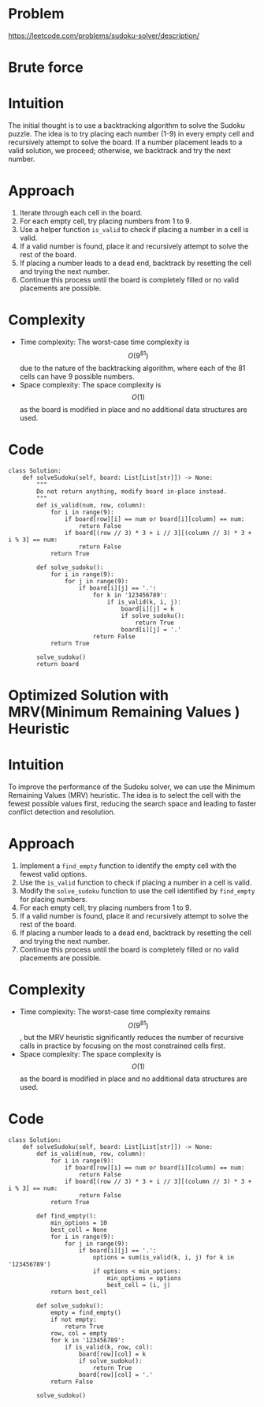 # Problem 
https://leetcode.com/problems/sudoku-solver/description/

# Brute force
# Intuition
The initial thought is to use a backtracking algorithm to solve the Sudoku puzzle. The idea is to try placing each number (1-9) in every empty cell and recursively attempt to solve the board. If a number placement leads to a valid solution, we proceed; otherwise, we backtrack and try the next number.

# Approach
1. Iterate through each cell in the board.
2. For each empty cell, try placing numbers from 1 to 9.
3. Use a helper function `is_valid` to check if placing a number in a cell is valid.
4. If a valid number is found, place it and recursively attempt to solve the rest of the board.
5. If placing a number leads to a dead end, backtrack by resetting the cell and trying the next number.
6. Continue this process until the board is completely filled or no valid placements are possible.

# Complexity
- Time complexity: 
  The worst-case time complexity is $$O(9^{81})$$ due to the nature of the backtracking algorithm, where each of the 81 cells can have 9 possible numbers.
- Space complexity: 
  The space complexity is $$O(1)$$ as the board is modified in place and no additional data structures are used.
# Code
```python3 []
class Solution:
    def solveSudoku(self, board: List[List[str]]) -> None:
        """
        Do not return anything, modify board in-place instead.
        """
        def is_valid(num, row, column):
            for i in range(9):
                if board[row][i] == num or board[i][column] == num:
                    return False
                if board[(row // 3) * 3 + i // 3][(column // 3) * 3 + i % 3] == num:
                    return False
            return True

        def solve_sudoku():
            for i in range(9):
                for j in range(9):
                    if board[i][j] == '.':
                        for k in '123456789':
                            if is_valid(k, i, j):
                                board[i][j] = k
                                if solve_sudoku():
                                    return True
                                board[i][j] = '.'
                        return False
            return True

        solve_sudoku()
        return board
```

# Optimized Solution with MRV(Minimum Remaining Values ) Heuristic
# Intuition
To improve the performance of the Sudoku solver, we can use the Minimum Remaining Values (MRV) heuristic. The idea is to select the cell with the fewest possible values first, reducing the search space and leading to faster conflict detection and resolution.

# Approach
1. Implement a `find_empty` function to identify the empty cell with the fewest valid options.
2. Use the `is_valid` function to check if placing a number in a cell is valid.
3. Modify the `solve_sudoku` function to use the cell identified by `find_empty` for placing numbers.
4. For each empty cell, try placing numbers from 1 to 9.
5. If a valid number is found, place it and recursively attempt to solve the rest of the board.
6. If placing a number leads to a dead end, backtrack by resetting the cell and trying the next number.
7. Continue this process until the board is completely filled or no valid placements are possible.

# Complexity
- Time complexity: 
  The worst-case time complexity remains $$O(9^{81})$$, but the MRV heuristic significantly reduces the number of recursive calls in practice by focusing on the most constrained cells first.
- Space complexity: 
  The space complexity is $$O(1)$$ as the board is modified in place and no additional data structures are used.

# Code
```python3 []
class Solution:
    def solveSudoku(self, board: List[List[str]]) -> None:
        def is_valid(num, row, column):
            for i in range(9):
                if board[row][i] == num or board[i][column] == num:
                    return False
                if board[(row // 3) * 3 + i // 3][(column // 3) * 3 + i % 3] == num:
                    return False
            return True

        def find_empty():
            min_options = 10
            best_cell = None
            for i in range(9):
                for j in range(9):
                    if board[i][j] == '.':
                        options = sum(is_valid(k, i, j) for k in '123456789')
                        if options < min_options:
                            min_options = options
                            best_cell = (i, j)
            return best_cell

        def solve_sudoku():
            empty = find_empty()
            if not empty:
                return True
            row, col = empty
            for k in '123456789':
                if is_valid(k, row, col):
                    board[row][col] = k
                    if solve_sudoku():
                        return True
                    board[row][col] = '.'
            return False

        solve_sudoku()
```
